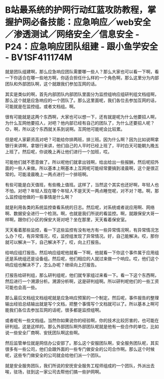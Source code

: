 # B站最系统的护网行动红蓝攻防教程，掌握护网必备技能：应急响应／web安全／渗透测试／网络安全／信息安全 - P24：应急响应团队组建 - 跟小鱼学安全 - BV1SF411174M

就是团队组建啊，那么应急响应团队需要哪一些人？那么大家也可以看一下啊，看一下你适合在哪一些地方啊，你适合担任什么样的一个角色啊，那么这里分为内部团队和外部团队啊，这个就跟我们参加互网的话。

其实是类似的啊，首先内部团队内部团队里面分为监控组响应组研判组文档组啊，那么这个就是应急响应的一个团队了。那么这里面呢，我们各位去参加互网的话，可能就是在监控组。或者文档组。啊。

很有可能就是这两个东西啊，大家也可以想一下，还有就是呢为什么他要招人啊，为什么互网他要招人，对吧？他内部已经有自己的团队了，为什么还要招人呢？😊，啊，所以这个东西就关系到说啊。互网他可能呢会比较累。

但是呢人家薪资高对吧？可能给你排两班，排三班。因为什么啊？因为比如说啊拿银行来讲啊，拿银行来讲，他们自己的人平时已经上班了，平时白天可能朝九晚五上班了。然后呢，你说晚上再让他们进行一个加班，哎。

可能他们就不愿意做了。所以呢他们就拿出钱啊，给出给出一些报酬，然后呢招外面的一些人来做。所以基本上啊基本上互网呢可能经常要搞到凌晨啊，这个是很正常的。可能凌晨晚上一两点进行一个排班啊。

有些可能是白天值班，有些晚上值班。这样了，当然这个其实也还好啊，年轻人也不怕，对吧？年轻人现在哪个年轻人不是天天一两点睡觉呢，对不对？嗯。啊，那么监控组他做的一些事情是什么啊？

就是利用各类的系统监控查看系统的日志。然后呢，对系统或者说应用啊、网络啊、数据安全进行一个检测。啊，也就是我们所说的看监控。啊，就跟保安大哥一样啊，跟你们小区的保安大哥对吧？坐在那里，天天看着保安室。

天天看着那些监控，看一下这些监控有没有地方有一些异常情况啊，有异常情况怎么办？哎，有异常情况，哎，监控组发现了异常情况。好，自己能解决。哎，那你就可以解决一下，自己解决不了，哎，向上打报告。

给响应组打报告。然后响应组呢他就看一下啊，他就看一下你这个事件属于应用组还是系统组还是设备组。然后呢，他们相应的人就过来做一个响应。哎，他们这个响应组也解决不了，怎么办呢？继续向上打报告。

打报告给研判组，那么研判组呢，他们就专家组过来看一下。看一下这个东西啊，然后进行一个溯源分析。溯源分析啊，这是研判组啊。所以研判呢他们的一些工资可能也会高一些。

那么最后文档组文档组呢就是应急响应预案的一个制定。然后呢，事件报告的整理输出经验总结输出就是写个文档，把整个事情写个文档就可以了。所以基本上啊可能我们各位去参加互网的话呢，很多都是监控组啊。

或者呢有一些文档组。当然你如果说你的经验啊，你的技术比较厉害的，也可能在研判组。这是这样的。那么外部团队啊外部团队呢就是他有一些合作的单位，比如说一些安全厂商啊、安抚团队啊这些啊。

然后监管单位就是网信办公安部了。那么这个安服团队啊，安全服务团队呢，其实很多有一些公司，他们会跟外面的一些专门做安全的公司合作啊。那么这个时候呢，这些专门做安全的公司就会给他们派一个团队。

就是安全服务团队，我们所说的安抚安全服务工程师组成的一个团队，外派出去唉，驻场，驻到这一家公司去帮他们搞一些护网啊。

